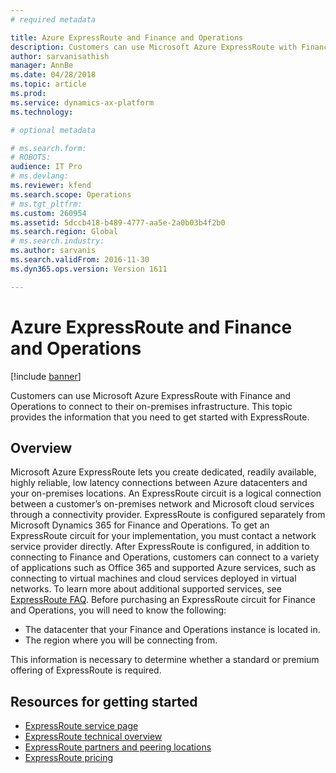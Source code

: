 ```yaml
---
# required metadata

title: Azure ExpressRoute and Finance and Operations
description: Customers can use Microsoft Azure ExpressRoute with Finance and Operations to connect to their on-premises infrastructure. This topic provides the information that you need to get started with ExpressRoute.
author: sarvanisathish
manager: AnnBe
ms.date: 04/28/2018
ms.topic: article
ms.prod: 
ms.service: dynamics-ax-platform
ms.technology: 

# optional metadata

# ms.search.form: 
# ROBOTS: 
audience: IT Pro
# ms.devlang: 
ms.reviewer: kfend
ms.search.scope: Operations
# ms.tgt_pltfrm: 
ms.custom: 260954
ms.assetid: 5dccb418-b489-4777-aa5e-2a0b03b4f2b0
ms.search.region: Global
# ms.search.industry: 
ms.author: sarvanis
ms.search.validFrom: 2016-11-30
ms.dyn365.ops.version: Version 1611

---
```


# Azure ExpressRoute and Finance and Operations

[!include [banner](../includes/banner.md)]

Customers can use Microsoft Azure ExpressRoute with Finance and Operations to connect to their on-premises infrastructure. This topic provides the information that you need to get started with ExpressRoute.

Overview
--------

Microsoft Azure ExpressRoute lets you create dedicated, readily available, highly reliable, low latency connections between Azure datacenters and your on-premises locations. An ExpressRoute circuit is a logical connection between a customer’s on-premises network and Microsoft cloud services through a connectivity provider. ExpressRoute is configured separately from Microsoft Dynamics 365 for Finance and Operations. To get an ExpressRoute circuit for your implementation, you must contact a network service provider directly. After ExpressRoute is configured, in addition to connecting to Finance and Operations, customers can connect to a variety of applications such as Office 365 and supported Azure services, such as connecting to virtual machines and cloud services deployed in virtual networks. To learn more about additional supported services, see [ExpressRoute FAQ](/azure/expressroute/expressroute-faqs). Before purchasing an ExpressRoute circuit for Finance and Operations, you will need to know the following:

-   The datacenter that your Finance and Operations instance is located in.
-   The region where you will be connecting from.

This information is necessary to determine whether a standard or premium offering of ExpressRoute is required.

## Resources for getting started
-   [ExpressRoute service page](https://azure.microsoft.com/services/expressroute/)
-   [ExpressRoute technical overview](https://azure.microsoft.com/documentation/articles/expressroute-introduction/)
-   [ExpressRoute partners and peering locations](https://azure.microsoft.com/documentation/articles/expressroute-locations/)
-   [ExpressRoute pricing](https://azure.microsoft.com/pricing/details/expressroute/)




